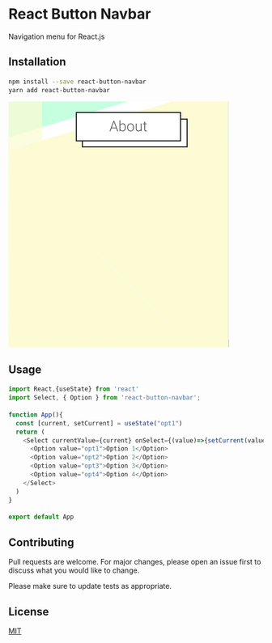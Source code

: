 # React Button Navbar

Navigation menu for React.js 

## Installation

```bash
npm install --save react-button-navbar
yarn add react-button-navbar
```

![demo for navbar](https://raw.githubusercontent.com/egecetindag/react-button-navbar/master/demo/demo.gif)


## Usage

```javascript
import React,{useState} from 'react'
import Select, { Option } from 'react-button-navbar';

function App(){
  const [current, setCurrent] = useState("opt1")
  return (
    <Select currentValue={current} onSelect={(value)=>{setCurrent(value)}} >
      <Option value="opt1">Option 1</Option>
      <Option value="opt2">Option 2</Option>
      <Option value="opt3">Option 3</Option>
      <Option value="opt4">Option 4</Option>
    </Select>
  )
}

export default App
```

## Contributing
Pull requests are welcome. For major changes, please open an issue first to discuss what you would like to change.

Please make sure to update tests as appropriate.

## License
[MIT](https://choosealicense.com/licenses/mit/)
